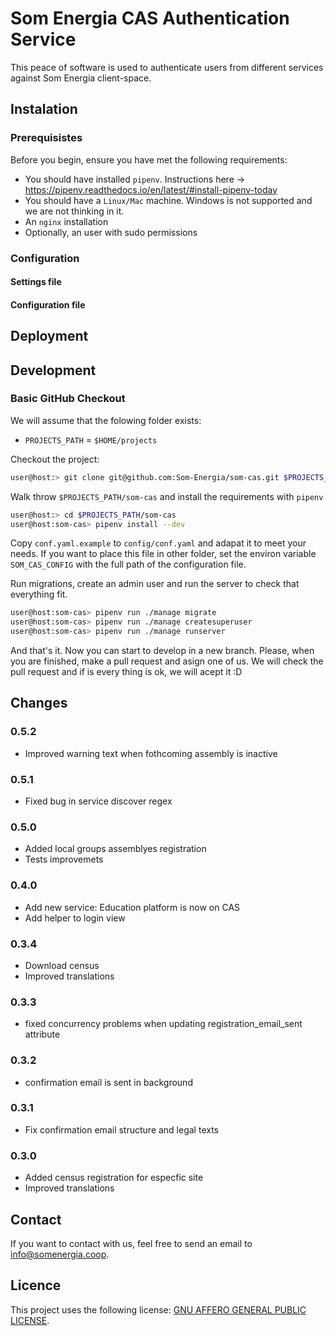 # Som Energia CAS Authentication Service

This peace of software is used to authenticate users from different services against Som Energia client-space.

## Instalation

### Prerequisistes

Before you begin, ensure you have met the following requirements:
* You should have installed `pipenv`. Instructions here -> https://pipenv.readthedocs.io/en/latest/#install-pipenv-today
* You should have a `Linux/Mac` machine. Windows is not supported and we are not thinking in it.
* An `nginx` installation
* Optionally, an user with sudo permissions


### Configuration

#### Settings file
#### Configuration file

## Deployment


## Development

### Basic GitHub Checkout
We will assume that the folowing folder exists:

  * `PROJECTS_PATH` = `$HOME/projects`

Checkout the project:
```bash
user@host:> git clone git@github.com:Som-Energia/som-cas.git $PROJECTS_PATH/som-cas
```

Walk throw `$PROJECTS_PATH/som-cas` and install the requirements with `pipenv`
```bash
user@host:> cd $PROJECTS_PATH/som-cas
user@host:som-cas> pipenv install --dev
```

Copy `conf.yaml.example` to `config/conf.yaml` and adapat it to meet your needs.
If you want to place this file in other folder, set the environ variable `SOM_CAS_CONFIG` with the full path of the configuration file.

Run migrations, create an admin user and run the server to check that everything fit.
```bash
user@host:som-cas> pipenv run ./manage migrate
user@host:som-cas> pipenv run ./manage createsuperuser
user@host:som-cas> pipenv run ./manage runserver
```

And that's it. Now you can start to develop in a new branch. Please, when you are finished, make a pull request and asign one of us. We will check the pull request and if is every thing is ok, we will acept it :D

## Changes
### 0.5.2
* Improved warning text when fothcoming assembly is inactive

### 0.5.1
* Fixed bug in service discover regex 

### 0.5.0
* Added local groups assemblyes registration 
* Tests improvemets

### 0.4.0
* Add new service: Education platform is now on CAS
* Add helper to login view

### 0.3.4
* Download census
* Improved translations 

### 0.3.3
* fixed concurrency problems when updating registration_email_sent attribute

### 0.3.2
* confirmation email is sent in background

### 0.3.1
* Fix confirmation email structure and legal texts

### 0.3.0
* Added census registration for especfic site
* Improved translations

## Contact
If you want to contact with us, feel free to send an email to <info@somenergia.coop>.

## Licence
This project uses the following license: [GNU AFFERO GENERAL PUBLIC LICENSE](LICENSE).
